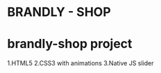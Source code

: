 # BRANDLY - SHOP

brandly-shop project
=====================
1.HTML5
2.CSS3 with animations
3.Native JS slider
